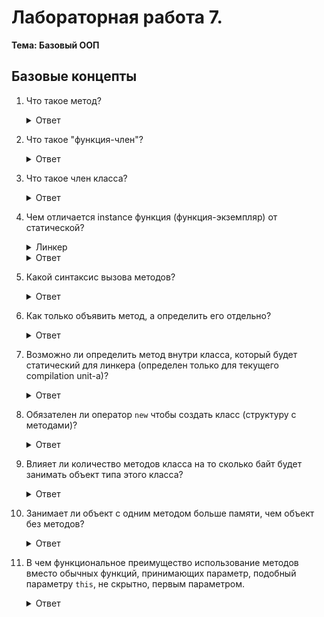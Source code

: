 # Лабораторная работа 7.

**Тема: Базовый ООП**


## Базовые концепты

1. Что такое метод?

   <details>
   <summary>Ответ</summary>
   Метод это функция, определенная внутри структуры (класса).
   </details>

2. Что такое "функция-член"?

   <details>
   <summary>Ответ</summary>
   Это синоним для слова метод.
   </details>

3. Что такое член класса?

   <details>
   <summary>Ответ</summary>
   Методы, поля. (А также конструкторы и деструкторы, но это позже.)
   </details>

4. Чем отличается instance функция (функция-экземпляр) от статической?

   <details>
   <summary>Линкер</summary>
 
   `static` для методов не связан со `static` для линкера. Не путайте их.
   </details>
   
   <details>
   <summary>Ответ</summary>
 
   Instance функции принимают скрытый параметр `this` - указатель на объект.
   </details>

5. Какой синтаксис вызова методов?

   <details>
   <summary>Ответ</summary>
 
   Instance методы могут быть вызваны только 
   используя member access синтаксис `obj.action(parameter)`,
   что передает `&obj` как скрытый параметр `this` 
   (если `obj` это указатель, допустим синтаксис `obj->action(parameter)`).
 
   Статические методы можно вызвать через `obj.action(parameter)` 
   или как `Object::action(parameter)` (`Object` - это тип переменной obj).
   Скрытый `this` не существует для них, поэтому он не передастся.
   
   </details>

6. Как только объявить метод, а определить его отдельно?

   <details>
   <summary>Ответ</summary>
   
   Объявить метод можно так же как обычную функцию. 
   ```cpp
   class Hello
   {
       static void world();
   }
   ```
 
   Определить можно либо сразу на месте, либо определив ее как `void Hello::world()`
 
   ```cpp
   class Hello
   {
       static void world();
   }
   
   // ...
   
   void Hello::world()
   {
       std::cout << "Hello" << std::endl;
   }
   ```
   
   Такой же синтаксис и с instance методами.
   </details>

7. Возможно ли определить метод внутри класса, который будет статический для линкера 
    (определен только для текущего compilation unit-a)?

   <details>
   <summary>Ответ</summary>
   
   Один конкретный — нельзя. Можно все методы в классе, приписав `static` к определению класса. Некоторым образом это можно обойти, используя вложенный класс. 
   [См. док](../../../en/05a_programming_fundamentals/05_module.md#private-members-in-the-header-file).
   </details>

8. Обязателен ли оператор `new` чтобы создать класс (структуру с методами)?

   <details>
   <summary>Ответ</summary>
   Нет. Классы можно встроить в стек, как и обычные стркутуры без методов.
   </details>

9. Влияет ли количество методов класса на то сколько байт будет занимать объект типа этого класса?

   <details>
   <summary>Ответ</summary>
   Нет. Методы привязаны к самому типу, а не к конкретному объекту.
   Сами инструкции из методов будут занимать память, но отдельную, чем память объекта.
   </details>

10. Занимает ли объект с одним методом больше памяти, чем объект без методов?

    <details>
    <summary>Ответ</summary>
 
    Нет, если методы не виртуальные. 
    Про виртуальные методы будет в теме с интерфейсами.
 
    Вы можете проверить сколько памяти занимает любой объект, используя `sizeof`.
    </details>

11. В чем функциональное преимущество использование методов вместо обычных функций,
     принимающих параметр, подобный параметру `this`, не скрытно, первым параметром.

    <details>
    <summary>Ответ</summary>
    Функционально, то есть, в плане того что произойдет при выполнении программы, разницы нет.
    Поэтому, правильный ответ - никакого функционального преимущества методы не имеют.
 
    Методы имеют преимущество в плане структурирования кода:
    если все операции с данными какого-то типа определены внутри определения типа,
    их просто проще найти.
 
    Также, ООП дает возможность осуществлять инкапсулирование данных,
    что труднее осуществить в типичном процедуральном программировании.
    </details>


